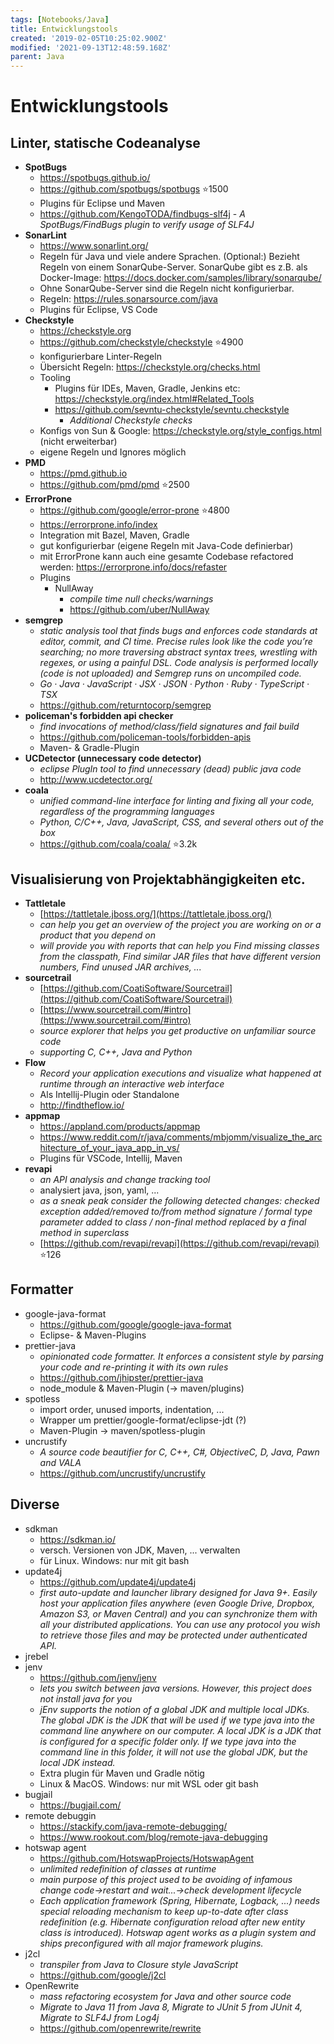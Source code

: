 ```yaml
---
tags: [Notebooks/Java]
title: Entwicklungstools
created: '2019-02-05T10:25:02.900Z'
modified: '2021-09-13T12:48:59.168Z'
parent: Java
---
```


# Entwicklungstools

## Linter, statische Codeanalyse
- **SpotBugs**
  - https://spotbugs.github.io/
  - https://github.com/spotbugs/spotbugs ⭐1500
  - Plugins für Eclipse und Maven
  - https://github.com/KengoTODA/findbugs-slf4j - *A SpotBugs/FindBugs plugin to verify usage of SLF4J*
- **SonarLint**
  - https://www.sonarlint.org/
  - Regeln für Java und viele andere Sprachen. (Optional:) Bezieht Regeln von einem SonarQube-Server. SonarQube gibt es z.B. als Docker-Image: https://docs.docker.com/samples/library/sonarqube/
  - Ohne SonarQube-Server sind die Regeln nicht konfigurierbar.
  - Regeln: https://rules.sonarsource.com/java
  - Plugins für Eclipse, VS Code
- **Checkstyle**
  - https://checkstyle.org
  - https://github.com/checkstyle/checkstyle ⭐4900
  - konfigurierbare Linter-Regeln
  - Übersicht Regeln: https://checkstyle.org/checks.html
  - Tooling
    - Plugins für IDEs, Maven, Gradle, Jenkins etc: https://checkstyle.org/index.html#Related_Tools
    - https://github.com/sevntu-checkstyle/sevntu.checkstyle
      - *Additional Checkstyle checks*
  - Konfigs von Sun & Google: https://checkstyle.org/style_configs.html (nicht erweiterbar)
  - eigene Regeln und Ignores möglich
- **PMD**
  - https://pmd.github.io
  - https://github.com/pmd/pmd ⭐2500
- **ErrorProne**
  - https://github.com/google/error-prone ⭐4800
  - https://errorprone.info/index
  - Integration mit Bazel, Maven, Gradle
  - gut konfigurierbar (eigene Regeln mit Java-Code definierbar)
  - mit ErrorProne kann auch eine gesamte Codebase refactored werden: https://errorprone.info/docs/refaster
  - Plugins
    - NullAway
      - *compile time null checks/warnings*
      - https://github.com/uber/NullAway
- **semgrep**
  - *static analysis tool that finds bugs and enforces code standards at editor, commit, and CI time. Precise rules look like the code you’re searching; no more traversing abstract syntax trees, wrestling with regexes, or using a painful DSL. Code analysis is performed locally (code is not uploaded) and Semgrep runs on uncompiled code.*
  - *Go · Java · JavaScript · JSX · JSON · Python · Ruby · TypeScript · TSX*
  - https://github.com/returntocorp/semgrep
- **policeman's forbidden api checker**
  - *find invocations of method/class/field signatures and fail build*
  - https://github.com/policeman-tools/forbidden-apis
  - Maven- & Gradle-Plugin
- **UCDetector (unnecessary code detector)**
  - *eclipse PlugIn tool to find unnecessary (dead) public java code*
  - http://www.ucdetector.org/
- **coala**
  - *unified command-line interface for linting and fixing all your code, regardless of the programming languages*
  - *Python, C/C++, Java, JavaScript, CSS, and several others out of the box*
  - https://github.com/coala/coala/ ⭐3.2k


## Visualisierung von Projektabhängigkeiten etc.
- **Tattletale**
  - [https://tattletale.jboss.org/](https://tattletale.jboss.org/)
  - *can help you get an overview of the project you are working on or a product that you depend on*
  - *will provide you with reports that can help you Find missing classes from the classpath, Find similar JAR files that have different version numbers, Find unused JAR archives, ...*
- **sourcetrail**
  - [https://github.com/CoatiSoftware/Sourcetrail](https://github.com/CoatiSoftware/Sourcetrail)
  - [https://www.sourcetrail.com/#intro](https://www.sourcetrail.com/#intro)
  - *source explorer that helps you get productive on unfamiliar source code*
  - *supporting C, C++, Java and Python*
- **Flow**
  - *Record your application executions and visualize what happened at runtime through an interactive web interface*
  - Als Intellij-Plugin oder Standalone
  - http://findtheflow.io/
- **appmap**
  - https://appland.com/products/appmap
  - https://www.reddit.com/r/java/comments/mbjomm/visualize_the_architecture_of_your_java_app_in_vs/
  - Plugins für VSCode, Intellij, Maven
- **revapi**
  - *an API analysis and change tracking tool*
  - analysiert java, json, yaml, ...
  - *as a sneak peak consider the following detected changes: checked exception added/removed to/from method signature / formal type parameter added to class / non-final method replaced by a final method in superclass*
  - [https://github.com/revapi/revapi](https://github.com/revapi/revapi) ⭐126


## Formatter
- google-java-format
  - https://github.com/google/google-java-format
  - Eclipse- & Maven-Plugins
- prettier-java
  - *opinionated code formatter. It enforces a consistent style by parsing your code and re-printing it with its own rules*
  - https://github.com/jhipster/prettier-java
  - node_module & Maven-Plugin (→ maven/plugins)
- spotless
  - import order, unused imports, indentation, ...
  - Wrapper um prettier/google-format/eclipse-jdt (?)
  - Maven-Plugin → maven/spotless-plugin
- uncrustify
  - *A source code beautifier for C, C++, C#, ObjectiveC, D, Java, Pawn and VALA*
  - https://github.com/uncrustify/uncrustify


## Diverse
- sdkman
  - https://sdkman.io/
  - versch. Versionen von JDK, Maven, ... verwalten
  - für Linux. Windows: nur mit git bash
- update4j
  - https://github.com/update4j/update4j
  - *first auto-update and launcher library designed for Java 9+. Easily host your application files anywhere (even Google Drive, Dropbox, Amazon S3, or Maven Central) and you can synchronize them with all your distributed applications. You can use any protocol you wish to retrieve those files and may be protected under authenticated API.*
- jrebel
- jenv
  - https://github.com/jenv/jenv
  - *lets you switch between java versions. However, this project does not install java for you*
  - *jEnv supports the notion of a global JDK and multiple local JDKs. The global JDK is the JDK that will be used if we type java into the command line anywhere on our computer. A local JDK is a JDK that is configured for a specific folder only. If we type java into the command line in this folder, it will not use the global JDK, but the local JDK instead.*
  - Extra plugin für Maven und Gradle nötig
  - Linux & MacOS. Windows: nur mit WSL oder git bash
- bugjail
  - https://bugjail.com/
- remote debuggin
  - https://stackify.com/java-remote-debugging/
  - https://www.rookout.com/blog/remote-java-debugging
- hotswap agent
  - https://github.com/HotswapProjects/HotswapAgent
  - *unlimited redefinition of classes at runtime*
  - *main purpose of this project used to be avoiding of infamous change code->restart and wait...->check development lifecycle*
  - *Each application framework (Spring, Hibernate, Logback, ...) needs special reloading mechanism to keep up-to-date after class redefinition (e.g. Hibernate configuration reload after new entity class is introduced). Hotswap agent works as a plugin system and ships preconfigured with all major framework plugins.*
- j2cl
  - *transpiler from Java to Closure style JavaScript*
  - https://github.com/google/j2cl
- OpenRewrite
  - *mass refactoring ecosystem for Java and other source code*
  - *Migrate to Java 11 from Java 8, Migrate to JUnit 5 from JUnit 4, Migrate to SLF4J from Log4j*
  - https://github.com/openrewrite/rewrite
